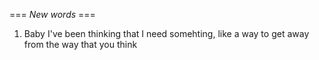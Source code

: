 === *New words* ===

1.  Baby I've been thinking that I need somehting, like a way to get away from the way that you think

